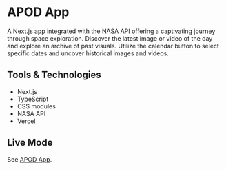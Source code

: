# APOD App

A Next.js app integrated with the NASA API offering a captivating journey through space exploration. Discover the latest image or video of the day and explore an archive of past visuals. Utilize the calendar button to select specific dates and uncover historical images and videos.

## Tools & Technologies

- Next.js
- TypeScript
- CSS modules
- NASA API
- Vercel

## Live Mode

See [APOD App](https://wra-capstone2.vercel.app/).
